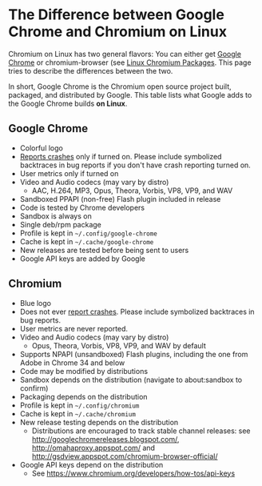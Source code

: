 # The Difference between Google Chrome and Chromium on Linux

Chromium on Linux has two general flavors: You can either get
[Google Chrome](http://www.google.com/chrome?platform=linux) or chromium-browser
(see [Linux Chromium Packages](linux_chromium_packages.md).
This page tries to describe the differences between the two.

In short, Google Chrome is the Chromium open source project built, packaged, and
distributed by Google. This table lists what Google adds to the Google Chrome
builds **on Linux**.

## Google Chrome

*   Colorful logo
*   [Reports crashes](linux_crash_dumping.md) only if turned on.
    Please include symbolized backtraces in bug reports if you don't have crash
    reporting turned on.
*   User metrics only if turned on
*   Video and Audio codecs (may vary by distro)
    *   AAC, H.264, MP3, Opus, Theora, Vorbis, VP8, VP9, and WAV
*   Sandboxed PPAPI (non-free) Flash plugin included in release
*   Code is tested by Chrome developers
*   Sandbox is always on
*   Single deb/rpm package
*   Profile is kept in `~/.config/google-chrome`
*   Cache is kept in `~/.cache/google-chrome`
*   New releases are tested before being sent to users
*   Google API keys are added by Google

## Chromium

*   Blue logo
*   Does not ever [report crashes](linux_crash_dumping.md). Please include
    symbolized backtraces in bug reports.
*   User metrics are never reported.
*   Video and Audio codecs (may vary by distro)
    *   Opus, Theora, Vorbis, VP8, VP9, and WAV by default
*   Supports NPAPI (unsandboxed) Flash plugins, including the one from Adobe in
    Chrome 34 and below
*   Code may be modified by distributions
*   Sandbox depends on the distribution (navigate to about:sandbox to confirm)
*   Packaging depends on the distribution
*   Profile is kept in `~/.config/chromium`
*   Cache is kept in `~/.cache/chromium`
*   New release testing depends on the distribution
    *   Distributions are encouraged to track stable channel releases: see
        http://googlechromereleases.blogspot.com/, http://omahaproxy.appspot.com/
        and http://gsdview.appspot.com/chromium-browser-official/
*   Google API keys depend on the distribution
    *   See https://www.chromium.org/developers/how-tos/api-keys
